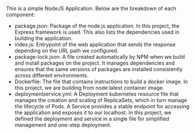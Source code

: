 This is a simple NodeJS Application. Below are the breakdown of each component:

- package.json: Package of the node.js application. In this project, the Express framework is used. This also lists the dependencies used in building the application.
- index.js: Entrypoint of the web application that sends the response depending on the URL path we configured.
- package-lock.json: A file created automatically by NPM when we build and install packages on the project. It manages dependencies and ensures that the same versions of packages are installed consistently across different environments.
- Dockerfile: The file that contains instructions to build a docker image. In this project, we are building from node:latest container image.
- deploymentservice.yml: A Deployment kubernetes resource file that manages the creation and scaling of ReplicaSets, which in turn manage the lifecycle of Pods. 
                         A Service provides a stable endpoint for accessing the application and exposes it to our localhost.
                         In this project, we defined the deployment and service in a single file for simplified management and one-step deployment.